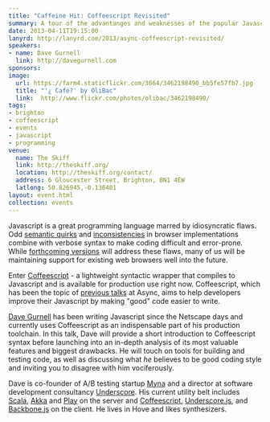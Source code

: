 ```yaml
---
title: "Caffeine Hit: Coffeescript Revisited"
summary: A tour of the advantanges and weaknesses of the popular Javascript replacement.
date: 2013-04-11T19:15:00
lanyrd: http://lanyrd.com/2013/async-coffeescript-revisited/
speakers:
- name: Dave Gurnell
  link: http://davegurnell.com
sponsors:
image:
  url: https://farm4.staticflickr.com/3664/3462198490_bb5fe57fb7.jpg
  title: "'¿ Café?' by OliBac"
  link:  http://www.flickr.com/photos/olibac/3462198490/
tags:
- brighton
- coffeescript
- events
- javascript
- programming
venue:
  name: The Skiff
  link: http://theskiff.org/
  location: http://theskiff.org/contact/
  address: 6 Gloucester Street, Brighton, BN1 4EW
  latlong: 50.826945,-0.136401
layout: event.html
collection: events
---
```


Javascript is a great programming language marred by idiosyncratic flaws. Odd [semantic quirks][] and [inconsistencies][] in browser implementations combine with verbose syntax to make coding difficult and error-prone. While [forthcoming versions][] will address these flaws, many of us will be maintaining support for existing web browsers well into the future.

Enter [Coffeescript][] - a lightweight syntactic wrapper that compiles to Javascript and is available for production use right now. Coffeescript, which has been the topic of [previous talks][] at Async, aims to help developers improve their Javascript by making "good" code easier to write.

[Dave Gurnell][] has been writing Javascript since the Netscape days and currently uses Coffeescript as an indispensable part of his production toolchain. In this talk, Dave will provide a short introduction to Coffeescript syntax before launching into an in-depth analysis of its most valuable features and biggest drawbacks. He will touch on tools for building and testing code, as well as discussing what *he* believes to be good coding style and inviting you to disagree with him vociferously.

Dave is co-founder of A/B testing startup [Myna][] and a director at software development consultancy [Underscore][]. His current utility belt includes [Scala][], [Akka][] and [Play][] on the server and [Coffeescript][], [Underscore.js][], and [Backbone.js][] on the client. He lives in Hove and likes synthesizers.

[semantic quirks]: http://bonsaiden.github.com/JavaScript-Garden
[inconsistencies]: http://trailingcomma.com
[forthcoming versions]: http://es6isnigh.com
[previous talks]: https://asyncjs.com/coffeescript
[Dave Gurnell]: http://davegurnell.com
[Myna]: http://mynaweb.com
[Underscore]: http://underscoreconsulting.com
[Scala]: http://scala-lang.org
[Akka]: http://akka.io
[Play]: http://playframework.org
[Coffeescript]: http://coffeescript.org
[Underscore.js]: http://underscorejs.org
[Backbone.js]: http://backbonejs.org
